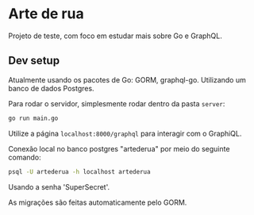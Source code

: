 # Arte de rua 

Projeto de teste, com foco em estudar mais sobre Go e GraphQL.

## Dev setup

Atualmente usando os pacotes de Go: GORM, graphql-go.
Utilizando um banco de dados Postgres.

Para rodar o servidor, simplesmente rodar dentro da pasta `server`: 
```bash
go run main.go
```

Utilize a página `localhost:8000/graphql` para interagir com o GraphiQL.

Conexão local no banco postgres "artederua" por meio do seguinte comando:
```bash
psql -U artederua -h localhost artederua
```
Usando a senha 'SuperSecret'.

As migrações são feitas automaticamente pelo GORM.


